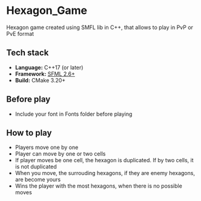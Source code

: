 # Hexagon_Game
Hexagon game created using SMFL lib in C++, that allows to play in PvP or PvE format

## Tech stack
* **Language:** C++17 (or later)
* **Framework:** [SFML 2.6+](https://www.sfml-dev.org/)
* **Build:** CMake 3.20+
  
## Before play
* Include your font in Fonts folder before playing

## How to play
* Players move one by one
* Player can move by one or two cells
* If player moves be one cell, the hexagon is duplicated. If by two cells, it is not duplicated
* When you move, the surrouding hexagons, if they are enemy hexagons, are become yours
* Wins the player with the most hexagons, when there is no possible moves
